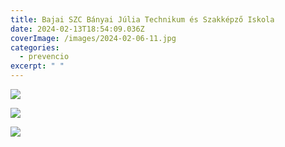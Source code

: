 ```yaml
---
title: Bajai SZC Bányai Júlia Technikum és Szakképző Iskola
date: 2024-02-13T18:54:09.036Z
coverImage: /images/2024-02-06-11.jpg
categories:
  - prevencio
excerpt: " "
---
```

![](/images/2024-02-06-12.jpg)

![](/images/2024-02-06-13.jpg)

![](/images/2024-06-02-14.jpg)
